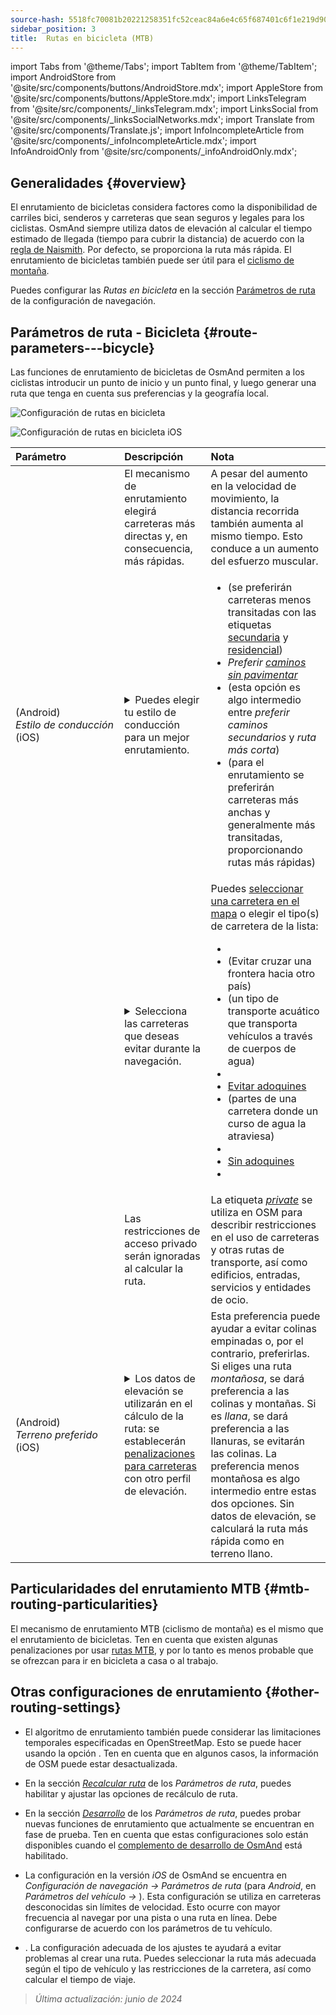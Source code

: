 ```yaml
---
source-hash: 5518fc70081b20221258351fc52ceac84a6e4c65f687401c6f1e219d9057dfed
sidebar_position: 3
title:  Rutas en bicicleta (MTB)
---
```

import Tabs from '@theme/Tabs';
import TabItem from '@theme/TabItem';
import AndroidStore from '@site/src/components/buttons/AndroidStore.mdx';
import AppleStore from '@site/src/components/buttons/AppleStore.mdx';
import LinksTelegram from '@site/src/components/_linksTelegram.mdx';
import LinksSocial from '@site/src/components/_linksSocialNetworks.mdx';
import Translate from '@site/src/components/Translate.js';
import InfoIncompleteArticle from '@site/src/components/_infoIncompleteArticle.mdx';
import InfoAndroidOnly from '@site/src/components/_infoAndroidOnly.mdx';



## Generalidades {#overview}

El enrutamiento de bicicletas considera factores como la disponibilidad de carriles bici, senderos y carreteras que sean seguros y legales para los ciclistas. OsmAnd siempre utiliza datos de elevación al calcular el tiempo estimado de llegada (tiempo para cubrir la distancia) de acuerdo con la [regla de Naismith](https://en.wikipedia.org/wiki/Naismith%27s_rule#Scarf's_equivalence_between_distance_and_climb). Por defecto, se proporciona la ruta más rápida.
El enrutamiento de bicicletas también puede ser útil para el [ciclismo de montaña](#mtb-routing-particularities).

Puedes configurar las *Rutas en bicicleta* en la sección [Parámetros de ruta](../guidance/navigation-settings#route-parameters) de la configuración de navegación.


## Parámetros de ruta - Bicicleta {#route-parameters---bicycle}

Las funciones de enrutamiento de bicicletas de OsmAnd permiten a los ciclistas introducir un punto de inicio y un punto final, y luego generar una ruta que tenga en cuenta sus preferencias y la geografía local.

<Tabs groupId="operating-systems" queryString="current-os">

<TabItem value="android" label="Android">

![Configuración de rutas en bicicleta](@site/static/img/navigation/routing/cycling_routing_andr.png)

</TabItem>

<TabItem value="ios" label="iOS">

![Configuración de rutas en bicicleta iOS](@site/static/img/navigation/routing/cycling_routing_ios.png)

</TabItem>

</Tabs>

| Parámetro | Descripción | Nota |
|:------------|:---------------|:---------------|
|*<Translate android="true" ids="fast_route_mode"/>* | El mecanismo de enrutamiento elegirá carreteras más directas y, en consecuencia, más rápidas. | A pesar del aumento en la velocidad de movimiento, la distancia recorrida también aumenta al mismo tiempo. Esto conduce a un aumento del esfuerzo muscular. |
| *<Translate android="true" ids="routing_attr_driving_style_name"/>* (Android) *Estilo&nbsp;de&nbsp;conducción* (iOS) | <details><summary> Puedes elegir tu estilo de conducción para un mejor enrutamiento. </summary> ![Estilo de conducción en bicicleta Android](@site/static/img/navigation/routing/style_cycling_andr.png) </details> | <ul><li> *<Translate android="true" ids="routing_attr_driving_style_safety_name"/>* (se preferirán carreteras menos transitadas con las etiquetas [secundaria](https://wiki.openstreetmap.org/wiki/Tag:highway%3Dsecondary) y [residencial](https://wiki.openstreetmap.org/wiki/Tag:highway%3Dresidential)) </li><li> *Preferir [caminos sin pavimentar](https://wiki.openstreetmap.org/wiki/Key:surface#Unpaved)* </li><li> *<Translate android="true" ids="routing_attr_driving_style_balance_name"/>* (esta opción es algo intermedio entre *preferir caminos secundarios* y *ruta más corta*) </li><li> *<Translate android="true" ids="routing_attr_driving_style_speed_name"/>* (para el enrutamiento se preferirán carreteras más anchas y generalmente más transitadas, proporcionando rutas más rápidas) </li></ul> |
| *<Translate android="true" ids="impassable_road"/>* | <details><summary> Selecciona las carreteras que deseas evitar durante la navegación. </summary>![Evitar carreteras Android](@site/static/img/navigation/routing/avoid_cycling_andr.png) </details> | Puedes [seleccionar una carretera en el mapa](../../map/map-context-menu/#avoid-road) o elegir el tipo(s) de carretera de la lista: <ul><li>[<Translate android="true" ids="routing_attr_avoid_unpaved_name"/>](https://wiki.openstreetmap.org/wiki/Key:surface)</li><li>[<Translate android="true" ids="routing_attr_avoid_borders_name"/>](https://wiki.openstreetmap.org/wiki/Tag:barrier%3Dborder_control) (Evitar cruzar una frontera hacia otro país)</li><li>[<Translate android="true" ids="routing_attr_avoid_ferries_name"/>](https://wiki.openstreetmap.org/wiki/Ferries) (un tipo de transporte acuático que transporta vehículos a través de cuerpos de agua)</li><li>[<Translate android="true" ids="routing_attr_avoid_stairs_name"/>](https://wiki.openstreetmap.org/wiki/Tag:highway%3Dsteps)</li><li>[Evitar adoquines](https://wiki.openstreetmap.org/wiki/Tag:surface%3Dcobblestone)</li><li> [<Translate android="true" ids="routing_attr_avoid_fords_name"/>](https://wiki.openstreetmap.org/wiki/Tag:ford%3Dyes) (partes de una carretera donde un curso de agua la atraviesa) </li><li> [<Translate android="true" ids="routing_attr_avoid_tunnels_name"/>](https://wiki.openstreetmap.org/wiki/Key:tunnel) </li><li> [Sin adoquines](https://wiki.openstreetmap.org/wiki/Tag:surface%3Dsett)</li><li> [<Translate android="true" ids="routing_attr_avoid_footways_name"/>](https://wiki.openstreetmap.org/wiki/Tag:highway%3Dfootway) </li></ul>|
| *<Translate android="true" ids="routing_attr_allow_private_name"/>* | Las restricciones de acceso privado serán ignoradas al calcular la ruta. | La etiqueta *[private](https://wiki.openstreetmap.org/wiki/Key:access)* se utiliza en OSM para describir restricciones en el uso de carreteras y otras rutas de transporte, así como edificios, entradas, servicios y entidades de ocio. |
|*<Translate android="true" ids="routing_attr_height_obstacles_name"/>* (Android) *Terreno&nbsp;preferido* (iOS) | <details><summary> Los datos de elevación se utilizarán en el cálculo de la ruta: se establecerán [penalizaciones para carreteras](../../../technical/osmand-file-formats/osmand-routing-xml.md#penalties-of-elevation-data) con otro perfil de elevación. </summary> ![Usar datos de elevación Android](@site/static/img/navigation/routing/pedestrian_elevation_andr.png) </details> | Esta preferencia puede ayudar a evitar colinas empinadas o, por el contrario, preferirlas. Si eliges una ruta *montañosa*, se dará preferencia a las colinas y montañas. Si es *llana*, se dará preferencia a las llanuras, se evitarán las colinas. La preferencia menos montañosa es algo intermedio entre estas dos opciones. Sin datos de elevación, se calculará la ruta más rápida como en terreno llano. |


## Particularidades del enrutamiento MTB {#mtb-routing-particularities}

El mecanismo de enrutamiento MTB (ciclismo de montaña) es el mismo que el enrutamiento de bicicletas. Ten en cuenta que existen algunas penalizaciones por usar [rutas MTB](../../map/vector-maps.md#routes), y por lo tanto es menos probable que se ofrezcan para ir en bicicleta a casa o al trabajo.


## Otras configuraciones de enrutamiento {#other-routing-settings}

- El algoritmo de enrutamiento también puede considerar las limitaciones temporales especificadas en OpenStreetMap. Esto se puede hacer usando la opción *[<Translate android="true" ids="temporary_conditional_routing"/>](../routing/osmand-routing.md#consider-temporary-limitations)*. Ten en cuenta que en algunos casos, la información de OSM puede estar desactualizada.

- En la sección [*Recalcular ruta*](../../navigation/guidance/navigation-settings.md#recalculate-route) de los *Parámetros de ruta*, puedes habilitar y ajustar las opciones de recálculo de ruta.

- En la sección [*Desarrollo*](../guidance/navigation-settings.md#development-settings) de los *Parámetros de ruta*, puedes probar nuevas funciones de enrutamiento que actualmente se encuentran en fase de prueba. Ten en cuenta que estas configuraciones solo están disponibles cuando el [complemento de desarrollo de OsmAnd](../../plugins/development.md) está habilitado.

- La configuración *[<Translate ios="true" ids="road_speeds"/>](../guidance/navigation-settings.md#road-speeds)* en la versión *iOS* de OsmAnd se encuentra en *Configuración de navegación → Parámetros de ruta* (para *Android*, en *Parámetros del vehículo → [<Translate android="true" ids="default_speed_setting_title"/>](../guidance/navigation-settings.md#default-speed--road-speeds)*). Esta configuración se utiliza en carreteras desconocidas sin límites de velocidad. Esto ocurre con mayor frecuencia al navegar por una pista o una ruta en línea. Debe configurarse de acuerdo con los parámetros de tu vehículo.

- *[<Translate ios="true" ids="vehicle_parameters"/>](../guidance/navigation-settings.md#vehicle-parameters)*. La configuración adecuada de los ajustes te ayudará a evitar problemas al crear una ruta. Puedes seleccionar la ruta más adecuada según el tipo de vehículo y las restricciones de la carretera, así como calcular el tiempo de viaje.

> *Última actualización: junio de 2024*